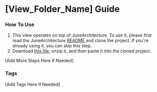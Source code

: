 # [View_Folder_Name] Guide

### How To Use

1. This view operates on top of JuneArchitecture. To use it, please first read the
   JuneArchitecture [README](https://github.com/melodysdreamj/JuneArchitecture) and clone the project. If you're already
   using it, you can skip this step.
2. Download [this file](https://june-arch-asset.pages.dev/popup/loading/[View_Folder_Name].zip), unzip it, and then
   paste it into the cloned project.

[Add More Steps Here If Needed]

### Tags
[Add Tags Here If Needed]